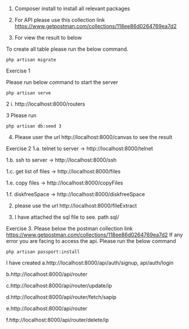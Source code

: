 1. Composer install to install all relevant packages

2. For API please use this collection link https://www.getpostman.com/collections/118ee86d0264769ea7d2

3. For view the result to below


To create all table please run the below command.

    php artisan migrate

Exercise 1

Please run below command to start the server

    php artisan serve

2 i. http://localhost:8000/routers


3 Please run 

    php artisan db:seed 3

4. Please user the url http://localhost:8000/canvas to see the result




Exercise 2
  1.a. telnet to server ->  http://localhost:8000/telnet

  1.b. ssh to server ->  http://localhost:8000/ssh

  1.c. get list of files ->  http://localhost:8000/files

  1.e. copy files ->  http://localhost:8000/copyFiles

  1.f. diskfreeSpace ->  http://localhost:8000/diskfreeSpace

  2. please use the url http://localhost:8000/fileExtract 

  5. I have attached the sql file to see. path sql/


Exercise 3.
  Please below the postman collection link
  https://www.getpostman.com/collections/118ee86d0264769ea7d2
    If any error you are facing to access the api. Please run the below command
    
    php artisan passport:install
    
  I have created
  a.http://localhost:8000/api/auth/signup, api/auth/login

  b.http://localhost:8000/api/router

  c.http://localhost:8000/api/router/update/ip

  d.http://localhost:8000/api/router/fetch/sapip

  e.http://localhost:8000/api/router

  f.http://localhost:8000/api/router/delete/ip



